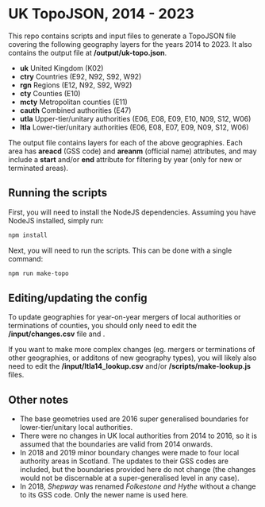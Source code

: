 # UK TopoJSON, 2014 - 2023

This repo contains scripts and input files to generate a TopoJSON file covering the following geography layers for the years 2014 to 2023. It also contains the output file at **/output/uk-topo.json**.

- **uk** United Kingdom (K02)
- **ctry** Countries (E92, N92, S92, W92)
- **rgn** Regions (E12, N92, S92, W92)
- **cty** Counties (E10)
- **mcty** Metropolitan counties (E11)
- **cauth** Combined authorities (E47)
- **utla** Upper-tier/unitary authorities (E06, E08, E09, E10, N09, S12, W06)
- **ltla** Lower-tier/unitary authorities (E06, E08, E07, E09, N09, S12, W06)

The output file contains layers for each of the above geographies. Each area has **areacd** (GSS code) and **areanm** (official name) attributes, and may include a **start** and/or **end** attribute for filtering by year (only for new or terminated areas).

## Running the scripts

First, you will need to install the NodeJS dependencies. Assuming you have NodeJS installed, simply run:

```bash
npm install
```

Next, you will need to run the scripts. This can be done with a single command:

```bash
npm run make-topo
```

## Editing/updating the config

To update geographies for year-on-year mergers of local authorities or terminations of counties, you should only need to edit the **/input/changes.csv** file and .

If you want to make more complex changes (eg. mergers or terminations of other geographies, or additons of new geography types), you will likely also need to edit the **/input/ltla14_lookup.csv** and/or **/scripts/make-lookup.js** files.

## Other notes

- The base geometries used are 2016 super generalised boundaries for lower-tier/unitary local authorities.
- There were no changes in UK local authorities from 2014 to 2016, so it is assumed that the boundaries are valid from 2014 onwards.
- In 2018 and 2019 minor boundary changes were made to four local authority areas in Scotland. The updates to their GSS codes are included, but the boundaries provided here do not change (the changes would not be discernable at a super-generalised level in any case).
- In 2018, _Shepway_ was renamed _Folkestone and Hythe_ without a change to its GSS code. Only the newer name is used here.
